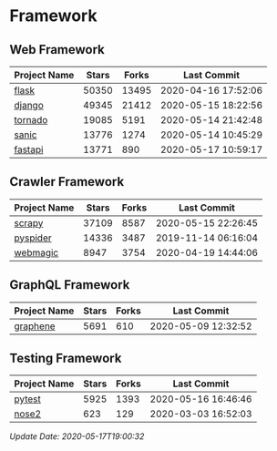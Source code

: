 # Framework

## Web Framework

| Project Name | Stars | Forks | Last Commit |
| ------------ | ----- | ----- | ----------- |
| [flask](https://github.com/pallets/flask) | 50350 | 13495 | 2020-04-16 17:52:06 |
| [django](https://github.com/django/django) | 49345 | 21412 | 2020-05-15 18:22:56 |
| [tornado](https://github.com/tornadoweb/tornado) | 19085 | 5191 | 2020-05-14 21:42:48 |
| [sanic](https://github.com/huge-success/sanic) | 13776 | 1274 | 2020-05-14 10:45:29 |
| [fastapi](https://github.com/tiangolo/fastapi) | 13771 | 890 | 2020-05-17 10:59:17 |

## Crawler Framework

| Project Name | Stars | Forks | Last Commit |
| ------------ | ----- | ----- | ----------- |
| [scrapy](https://github.com/scrapy/scrapy) | 37109 | 8587 | 2020-05-15 22:26:45 |
| [pyspider](https://github.com/binux/pyspider) | 14336 | 3487 | 2019-11-14 06:16:04 |
| [webmagic](https://github.com/code4craft/webmagic) | 8947 | 3754 | 2020-04-19 14:44:06 |

## GraphQL Framework

| Project Name | Stars | Forks | Last Commit |
| ------------ | ----- | ----- | ----------- |
| [graphene](https://github.com/graphql-python/graphene) | 5691 | 610 | 2020-05-09 12:32:52 |

## Testing Framework

| Project Name | Stars | Forks | Last Commit |
| ------------ | ----- | ----- | ----------- |
| [pytest](https://github.com/pytest-dev/pytest) | 5925 | 1393 | 2020-05-16 16:46:46 |
| [nose2](https://github.com/nose-devs/nose2) | 623 | 129 | 2020-03-03 16:52:03 |

*Update Date: 2020-05-17T19:00:32*